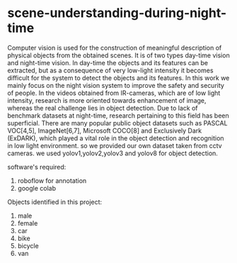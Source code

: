 # scene-understanding-during-night-time
Computer vision is used for the construction of meaningful description of physical objects from the obtained scenes.
It is of two types day-time vision and night-time vision.
In day-time the objects and its features can be extracted, but as a consequence of very low-light intensity it becomes difficult for the system to detect the objects and its features.
In this work we mainly focus on the night vision system to improve the safety and security of people.
In the videos obtained from IR-cameras, which are of low light intensity, research is more oriented towards enhancement of image, whereas the real challenge lies in object detection.
Due to lack of benchmark datasets at night-time, research pertaining to this field has been superficial.
There are many popular public object datasets such as PASCAL VOC[4,5], ImageNet[6,7], Microsoft COCO[8] and Exclusively Dark (ExDARK), which played a vital role in the object detection and recognition in low light environment.
so we provided our own dataset taken from cctv cameras.
we used yolov1,yolov2,yolov3 and yolov8 for object detection.

software's required:
1) roboflow for annotation
2) google colab

Objects identified in this project:
1) male
2) female
3) car
4) bike
5) bicycle
6) van
